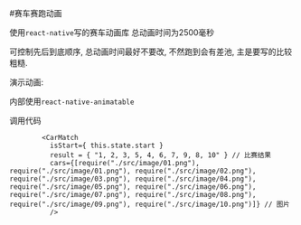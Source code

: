 #赛车赛跑动画

使用`react-native`写的赛车动画库
总动画时间为2500毫秒

可控制先后到底顺序, 总动画时间最好不要改, 不然跑到会有差池,  主是要写的比较粗糙.

演示动画:

内部使用`react-native-animatable`

调用代码
```react
        <CarMatch
          isStart={ this.state.start }
          result = { "1, 2, 3, 5, 4, 6, 7, 9, 8, 10" } // 比赛结果
          cars={[require("./src/image/01.png"), require("./src/image/01.png"), require("./src/image/02.png"), require("./src/image/03.png"), require("./src/image/04.png"), require("./src/image/05.png"), require("./src/image/06.png"), require("./src/image/07.png"), require("./src/image/08.png"), require("./src/image/09.png"), require("./src/image/10.png")]} // 图片
          />
```
